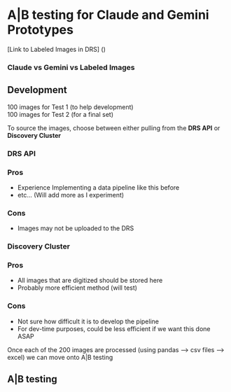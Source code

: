 # A|B testing for Claude and Gemini Prototypes
[Link to Labeled Images in DRS] () 
### Claude vs Gemini vs Labeled Images

## Development
100 images for Test 1 (to help development)  
100 images for Test 2 (for a final set)  

To source the images, choose between either pulling from the **DRS API** or **Discovery Cluster**  

### **DRS API**  
### Pros  
  - Experience Implementing a data pipeline like this before  
  - etc... (Will add more as I experiment)    
### Cons  
  - Images may not be uploaded to the DRS


### **Discovery Cluster**  
### Pros  
  - All images that are digitized should be stored here  
  - Probably more efficient method (will test)  
### Cons  
  - Not sure how difficult it is to develop the pipeline  
  - For dev-time purposes, could be less efficient if we want this done ASAP  

Once each of the 200 images are processed (using pandas --> csv files --> excel) we can move onto A|B testing

## A|B testing
